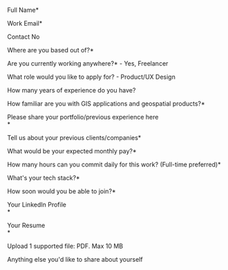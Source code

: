 
Full Name*

Work Email*

Contact No 

Where are you based out of?*

Are you currently working anywhere?* - Yes, Freelancer

What role would you like to apply for? - Product/UX Design

How many years of experience do you have?

How familiar are you with GIS applications and geospatial products?*

Please share your portfolio/previous experience here  
*

Tell us about your previous clients/companies*

What would be your expected monthly pay?*

How many hours can you commit daily for this work? (Full-time preferred)*

What's your tech stack?*

How soon would you be able to join?*

Your LinkedIn Profile  
*

Your Resume  
*

Upload 1 supported file: PDF. Max 10 MB

Anything else you'd like to share about yourself

